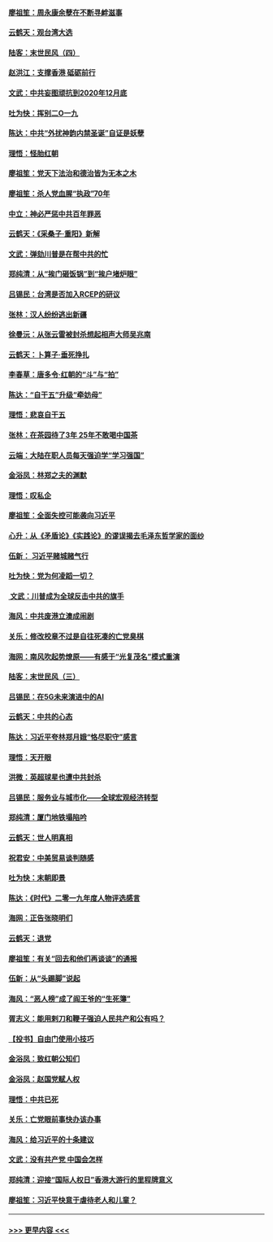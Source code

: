 #### [廖祖笙：周永康余孽在不断寻衅滋事](../pages/nsc993/n11751013.md?t=12290822) 
#### [云鹤天：观台湾大选](../pages/nsc993/n11751007.md?t=12290822) 
#### [陆客：末世民风（四）](../pages/nsc993/n11749203.md?t=12290822) 
#### [赵洪江：支撑香港 砥砺前行](../pages/nsc993/n11748482.md?t=12290822) 
#### [文武：中共妄图顽抗到2020年12月底](../pages/nsc993/n11748446.md?t=12290822) 
#### [吐为快：挥别二O一九](../pages/nsc993/n11748411.md?t=12290822) 
#### [陈达：中共“外扰神韵内禁圣诞”自证是妖孽](../pages/nsc993/n11748226.md?t=12290822) 
#### [理悟：怪胎红朝](../pages/nsc993/n11748206.md?t=12290822) 
#### [廖祖笙：党天下法治和德治皆为无本之木](../pages/nsc993/n11748135.md?t=12290822) 
#### [廖祖笙：杀人党血腥“执政”70年](../pages/nsc993/n11745144.md?t=12290822) 
#### [中立：神必严惩中共百年罪恶](../pages/nsc993/n11744970.md?t=12290822) 
#### [云鹤天：《采桑子‧重阳》新解](../pages/nsc993/n11744948.md?t=12290822) 
#### [文武：弹劾川普是在帮中共的忙](../pages/nsc993/n11744758.md?t=12290822) 
#### [郑纯清：从“挨门砸饭锅”到“挨户堵炉眼”](../pages/nsc993/n11744745.md?t=12290822) 
#### [吕锡民：台湾是否加入RCEP的研议](../pages/nsc993/n11744701.md?t=12290822) 
#### [张林：汉人纷纷逃出新疆](../pages/nsc993/n11743530.md?t=12290822) 
#### [徐曼沅：从张云雷被封杀想起相声大师吴兆南](../pages/nsc993/n11741816.md?t=12290822) 
#### [云鹤天：卜算子‧垂死挣扎](../pages/nsc993/n11739956.md?t=12290822) 
#### [李春草：唐多令‧红朝的“斗”与“拍”](../pages/nsc993/n11739830.md?t=12290822) 
#### [陈达：“自干五”升级“牵妨母”](../pages/nsc993/n11739724.md?t=12290822) 
#### [理悟：悲哀自干五](../pages/nsc993/n11739547.md?t=12290822) 
#### [张林：在茶园待了3年 25年不敢喝中国茶](../pages/nsc993/n11739240.md?t=12290822) 
#### [云端：大陆在职人员每天强迫学“学习强国”](../pages/nsc993/n11738735.md?t=12290822) 
#### [金浴凤：林郑之夫的渊默](../pages/nsc993/n11737735.md?t=12290822) 
#### [理悟：叹私企](../pages/nsc993/n11737715.md?t=12290822) 
#### [廖祖笙：全面失控可能袭向习近平](../pages/nsc993/n11737704.md?t=12290822) 
#### [心升：从《矛盾论》《实践论》的谬误揭去毛泽东哲学家的面纱](../pages/nsc993/n11736962.md?t=12290822) 
#### [伍新： 习近平赌城赌气行](../pages/nsc993/n11736929.md?t=12290822) 
#### [吐为快：党为何凌蹈一切？](../pages/nsc993/n11736915.md?t=12290822) 
#### [ 文武：川普成为全球反击中共的旗手](../pages/nsc993/n11736882.md?t=12290822) 
#### [海风：中共废港立澳成闹剧](../pages/nsc993/n11735857.md?t=12290822) 
#### [关乐：修改校章不过是自往死凑的亡党臭棋](../pages/nsc993/n11735097.md?t=12290822) 
#### [海网：南风吹起势燎原——有感于“光复茂名”模式重演](../pages/nsc993/n11732308.md?t=12290822) 
#### [陆客：末世民风（三）](../pages/nsc993/n11732211.md?t=12290822) 
#### [吕锡民：在5G未来演进中的AI](../pages/nsc993/n11730010.md?t=12290822) 
#### [云鹤天：中共的心态](../pages/nsc993/n11729906.md?t=12290822) 
#### [陈达：习近平夸林郑月娥“恪尽职守”感言](../pages/nsc993/n11729881.md?t=12290822) 
#### [理悟：天开眼](../pages/nsc993/n11729699.md?t=12290822) 
#### [洪微：英超球星也遭中共封杀](../pages/nsc993/n11727243.md?t=12290822) 
#### [吕锡民：服务业与城市化——全球宏观经济转型](../pages/nsc993/n11725845.md?t=12290822) 
#### [郑纯清：厦门地铁塌陷吟](../pages/nsc993/n11725813.md?t=12290822) 
#### [云鹤天：世人明真相](../pages/nsc993/n11725621.md?t=12290822) 
#### [祝君安：中美贸易谈判随感](../pages/nsc993/n11725609.md?t=12290822) 
#### [吐为快：末朝即景](../pages/nsc993/n11723365.md?t=12290822) 
#### [陈达：《时代》二零一九年度人物评选感言](../pages/nsc993/n11723337.md?t=12290822) 
#### [海网：正告张晓明们](../pages/nsc993/n11723228.md?t=12290822) 
#### [云鹤天：退党](../pages/nsc993/n11723056.md?t=12290822) 
#### [廖祖笙：有关“回去和他们再谈谈”的通报](../pages/nsc993/n11722442.md?t=12290822) 
#### [伍新：从“头踢脚”说起](../pages/nsc993/n11722429.md?t=12290822) 
#### [海风：“恶人榜”成了阎王爷的“生死簿”](../pages/nsc993/n11722272.md?t=12290822) 
#### [胥志义：能用剌刀和鞭子强迫人民共产和公有吗？](../pages/nsc993/n11720569.md?t=12290822) 
#### [【投书】自由门使用小技巧](../pages/nsc993/n11720180.md?t=12290822) 
#### [金浴凤：致红朝公知们](../pages/nsc993/n11720563.md?t=12290822) 
#### [金浴凤：赵国党赋人权](../pages/nsc993/n11720533.md?t=12290822) 
#### [理悟：中共已死](../pages/nsc993/n11720233.md?t=12290822) 
#### [关乐：亡党眼前事快办该办事](../pages/nsc993/n11719160.md?t=12290822) 
#### [海风：给习近平的十条建议](../pages/nsc993/n11717616.md?t=12290822) 
#### [文武：没有共产党 中国会怎样](../pages/nsc993/n11717584.md?t=12290822) 
#### [郑纯清：迎接“国际人权日”香港大游行的里程牌意义](../pages/nsc993/n11717417.md?t=12290822) 
#### [廖祖笙：习近平快意于虐待老人和儿童？](../pages/nsc993/n11715313.md?t=12290822) 

----
#### [ >>> 更早内容 <<< ](../indexes/nsc993-earlier.md)
